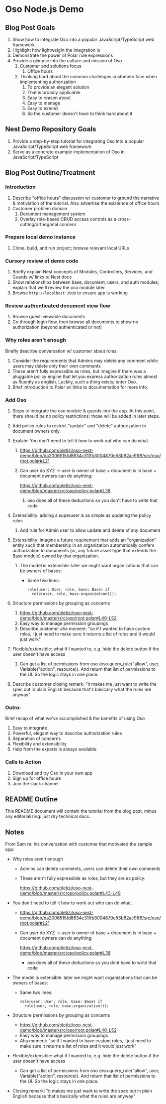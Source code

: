 # Oso Node.js Demo

## Blog Post Goals
1. Show how to integrate Oso into a popular JavaScript/TypeScript web framework
1. Highlight how lightweight the integration is
1. Demonstrate the power of Polar rule expressions
1. Provide a glimpse into the culture and mission of Oso
    1. Customer and solutions focus
        1. Office hours
    1. Thinking hard about the common challenges customers face when implementing authorization
        1. To provide an elegant solution 
        1. That is broadly applicable
        1. Easy to reason about
        1. Easy to manage
        1. Easy to extend
        1. So the customer doesn't have to think hard about it        

## Nest Demo Repository Goals
1. Provide a step-by-step tutorial for integrating Oso into a popular JavaScript/TypeScript web framework
1. Serve as a concrete example implementation of Oso in JavaScript/TypeScript

## Blog Post Outline/Treatment

### Introduction
1. Describe "office hours" discussion w/ customer to ground the narrative & motiviation of the tutorial. Also 
advertise the existence of office hours 
1. Customer problem domain
    1. Document management system
    1. Overlay role-based CRUD access controls as a cross-cutting/orthogonal concern

### Prepare local demo instance
1. Clone, build, and run project; browse relevant local URLs

### Cursory review of demo code
1. Briefly explain Nest concepts of Modules, Controllers, Services, and Guards w/ links to Nest docs
1. Show relationships between base, document, users, and auth modules; explain that we'll review the oso module
    later
1. Browse `http://localhost:3000` to ensure app is working
    
### Review authenticated document view flow
1. Browse guest-viewable documents
1. Go through login flow, then browse all documents to show no authorization (beyond authenticated or not)

### Why roles aren't enough
Briefly describe conversation w/ customer about roles.

1. Consider the requirements that Admins may delete any comment while users may delete only their own comments
1. These aren't fully expressible as roles, but imagine if there was a pluggable policy engine that let you express 
authorization rules almost as fluently as english. Luckily, such a thing exists; enter Oso.
1. Brief introduction to Polar w/ links to documentation for more info.

### Add Oso
1. Steps to integrate the oso module & guards into the app. At this point, there should be no policy restrictions; those
will be added in later steps.
1. Add policy rules to restrict "update" and "delete" authorization to document owners only.
1. Explain: You don't need to tell it how to work out who can do what.

    1. https://github.com/oletizi/oso-nest-demo/blob/da2006515fd8634c31ffb3004870e53b62ac9ff6/src/oso/root.polar#L21
    1. Can user do XYZ → user is owner of base + document is in base + document owners can do anything:

        https://github.com/oletizi/oso-nest-demo/blob/master/src/oso/policy.polar#L38
        
        1. oso does all of these deductions so you don't have to write that code

1. Extensibility: adding a superuser is as simple as updating the policy rules
    1. Add rule for Admin user to allow update and delete of any document

1. Extensibility: imagine a future requirement that adds an "organization" entity such that membership in an organization
automatically confers authorization to documents (or, any future asset type that extends the Base module) owned
by that organization.
    1. The model is extensible: later we might want organizations that can be owners of bases:
        * Same two lines:
    
              role(user: User, role, base: Base) if
                role(user, role, base.organization()); 

1. Structure permissions by grouping as concerns

    1. https://github.com/oletizi/oso-nest-demo/blob/master/src/oso/root.polar#L40-L52
    1. Easy way to manage permission groupings
    1. Describe customer aha moment: "so if I wanted to have custom roles, I just need to make sure it returns a list of roles and it 
    would just work"

1. Flexible/extensible: what if I wanted to, e.g. hide the delete button if the user doesn't have access

    1. Can get a list of permissions from oso (oso.query_rule("allow", user, Variable("action", resource)). And return 
    that list of permissions to the UI. So the logic stays in one place.

1. Describe customer closing remark: "it makes me just want to write the spec out in plain English because that's 
basically what the rules are anyway"

### Outro: 
Brief recap of what we've accomplished & the benefits of using Oso
1. Easy to integrate
1. Powerful, elegant way to describe authorization rules
1. Separation of concerns
1. Flexibility and extensibility
1. Help from the experts is always available

### Calls to Action
1. Download and try Oso in your own app
1. Sign up for office hours
1. Join the slack channel

## README Outline

This README document will contain the tutorial from the blog post, minus any editorializing: just dry technical docs.

## Notes
From Sam re: his conversation with customer that motivated the sample app:

* Why roles aren't enough
    * Admins can delete comments, users can delete their own comments
    * These aren't fully expressible as roles, but they are as policy:
        
        https://github.com/oletizi/oso-nest-demo/blob/master/src/oso/policy.polar#L43-L49

* You don't need to tell it how to work out who can do what.

    * https://github.com/oletizi/oso-nest-demo/blob/da2006515fd8634c31ffb3004870e53b62ac9ff6/src/oso/root.polar#L21
    * Can user do XYZ → user is owner of base + document is in base + document owners can do anything: 
    
        https://github.com/oletizi/oso-nest-demo/blob/master/src/oso/policy.polar#L38
        * oso does all of these deductions so you dont have to write that code

* The model is extensible: later we might want organizations that can be owners of bases:
    * Same two lines:

          role(user: User, role, base: Base) if
            role(user, role, base.organization());

* Structure permissions by grouping as concerns

    * https://github.com/oletizi/oso-nest-demo/blob/master/src/oso/root.polar#L40-L52
    * Easy way to manage permission groupings
    * Aha moment: "so if I wanted to have custom roles, I just need to make sure it returns a list of roles and it would just work"

* Flexible/extensible: what if I wanted to, e.g. hide the delete button if the user doesn't have access

    * Can get a list of permissions from oso (oso.query_rule("allow", user, Variable("action", resource)). And return that list of permissions to the UI. So the logic stays in one place.

* Closing remark: "it makes me just want to write the spec out in plain English because that's basically what the rules are anyway"
